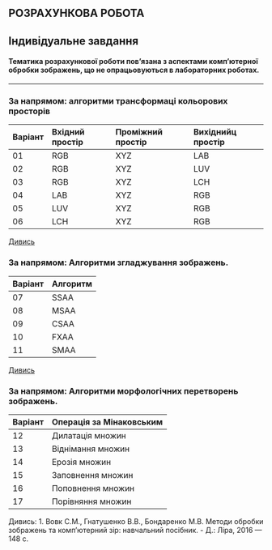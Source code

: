 ## **РОЗРАХУНКОВА РОБОТА**
## **Індивідуальне завдання**
#### Тематика розрахункової роботи пов’язана з аспектами комп’ютерної обробки зображень, що не опрацьовуються в лабораторних роботах.
-----
### За напрямом: алгоритми трансформаці кольорових просторів
|Варіант |Вхідний простір |Проміжний простір |Вихіднийц простір|
|:----|:----- |:------ |:---------|
| 01 |RGB | XYZ | LAB|
| 02 |RGB | XYZ | LUV|
| 03 |RGB | XYZ | LCH|
| 04 |LAB | XYZ | RGB|
| 05 |LUV | XYZ | RGB|
| 06 |LCH | XYZ | RGB|

  [Дивись](http://www.brucelindbloom.com)  

### За напрямом: 	Алгоритми згладжування зображень.
|Варіант |Алгоритм |
|:----|:-----|
| 07 |SSAA |
| 08 |MSAA |
| 09 |CSAA |
| 10 |FXAA |
| 11 |SMAA |

[Дивись](https://docplayer.ru/46536904-Tehnologii-sglazhivaniya-i-filtracii-izobrazheniy-anti-aliasing-texture-filtering.html)

### За напрямом: 	Алгоритми морфологічних перетворень зображень.
|Варіант |Операція за Мінаковським |
|:----|:-----|
| 12 |Дилатація множин |
| 13 |Віднімання множин |
| 14 |Ерозія множин |
| 15 |Заповнення множин |
| 16 |Поповнення множин |
| 17 |Порівняння множин |

Дивись: 1.	Вовк С.М., Гнатушенко В.В., Бондаренко М.В. Методи обробки зображень та комп’ютерний зір: навчальний посібник. - Д.: Ліра, 2016 — 148 с.

